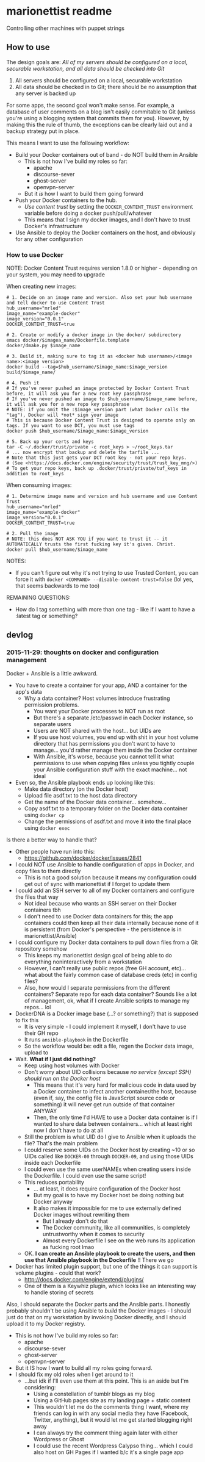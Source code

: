 # marionettist readme

Controlling other machines with puppet strings

## How to use

The design goals are: *All of my servers should be configured on a local, securable workstation, and all data should be checked into Git*

1. All servers should be configured on a local, securable workstation
2. All data should be checked in to Git; there should be no assumption that any server is backed up

For some apps, the second goal won't make sense. For example, a database of user comments on a blog isn't easily commitable to Git (unless you're using a blogging system that commits them for you). However, by making this the rule of thumb, the exceptions can be clearly laid out and a backup strategy put in place.

This means I want to use the following workflow: 

- Build your Docker containers out of band - do NOT build them in Ansible
    - This is not how I've build my roles so far: 
        - apache
        - discourse-sever
        - ghost-server
        - openvpn-server
    - But it *is* how I want to build them going forward
- Push your Docker containers to the hub.
    - *Use content trust* by setting the `DOCKER_CONTENT_TRUST` environment variable before doing a docker push/pull/whatever
    - This means that I sign my docker images, and I don't have to trust Docker's infrastructure
- Use Ansible to deploy the Docker containers on the host, and obviously for any other configuration

### How to use Docker

NOTE: Docker Content Trust requires version 1.8.0 or higher - depending on your system, you may need to upgrade

When creating new images: 

    # 1. Decide on an image name and version. Also set your hub username and tell docker to use Content Trust
    hub_username="mrled"
    image_name="example-docker"
    image_version="0.0.1"
    DOCKER_CONTENT_TRUST=true

    # 2. Create or modify a docker image in the docker/ subdirectory
    emacs docker/$imagea_name/Dockerfile.template
    docker/dmake.py $image_name
    
    # 3. Build it, making sure to tag it as <docker hub username>/<image name>:<image version>
    docker build --tag=$hub_username/$image_name:$image_version build/$image_name/
    
    # 4. Push it
    # If you've never pushed an image protected by Docker Content Trust before, it will ask you for a new root key passphrase
    # If you've never pushed an image to $hub_username/$image_name before, it will ask you for a new repo key passphrase
    # NOTE: if you omit the :$image_version part (what Docker calls the "tag"), Docker will *not* sign your image
    # This is because Docker Content Trust is designed to operate only on tags. If you want to use DCT, you must use tags
    docker push $hub_username/$image_name:$image_version
    
    # 5. Back up your certs and keys
    tar -C ~/.docker/trust/private -c root_keys > ~/root_keys.tar
    # ... now encrypt that backup and delete the tarfile ...
    # Note that this just gets your DCT root key - not your repo keys. 
    # (See <https://docs.docker.com/engine/security/trust/trust_key_mng/>)
    # To get your repo keys, back up .docker/trust/private/tuf_keys in addition to root_keys
    
When consuming images: 

    # 1. Determine image name and version and hub username and use Content Trust
    hub_username="mrled"
    image_name="example-docker"
    image_version="0.0.1"
    DOCKER_CONTENT_TRUST=true

    # 2. Pull the image
    # NOTE: this does NOT ASK YOU if you want to trust it -- it AUTOMATICALLY trusts the first fucking key it's given. Christ.
    docker pull $hub_username/$image_name
    
NOTES: 

- If you can't figure out why it's not trying to use Trusted Content, you can force it with `docker <COMMAND> --disable-content-trust=false` (lol yes, that seems backwards to me too)
    
REMAINING QUESTIONS: 

- How do I tag something with more than one tag - like if I want to have a :latest tag or something?

## devlog

### 2015-11-29: thoughts on docker and configuration management

Docker + Ansible is a little awkward. 

- You have to create a container for your app, AND a container for the app's data
    - Why a data container? Host volumes introduce frustrating permission problems. 
        - You want your Docker processes to NOT run as root
        - But there's a separate /etc/passwd in each Docker instance, so separate users
        - Users are NOT shared with the host... but UIDs are
        - If you use host volumes, you end up with shit in your host volume directory that has permissions you don't want to have to manage... you'd rather manage them inside the Docker container
        - With Ansible, it's worse, because you cannot tell it what permissions to use when copying files unless you tightly couple your Ansible configuration stuff with the exact machine... not ideal
- Even so, the Ansible playbook ends up looking like this:
    - Make data directory (on the Docker host)
    - Upload file asdf.txt to the host data directory
    - Get the name of the Docker data container... somehow...
    - Copy asdf.txt to a temporary folder on the Docker data container using `docker cp`
    - Change the permissions of asdf.txt and move it into the final place using `docker exec` 

Is there a better way to handle that? 

- Other people have run into this:
    - <https://github.com/docker/docker/issues/2841>
- I could NOT use Ansible to handle configuration of apps in Docker, and copy files to them directly
    - This is not a good solution because it means my configuration could get out of sync with marionettist if I forget to update them 
- I could add an SSH server to all of my Docker containers and configure the files that way
    - Not ideal because who wants an SSH server on their Docker containers tbh
    - I don't need to use Docker data containers for this; the app containers could then keep all their data internally because none of it is persistent (from Docker's perspective - the persistence is in marionettist/Ansible)
- I could configure my Docker data containers to pull down files from a Git repository somehow
    - This keeps my marionettist design goal of being able to do everything noninteractively from a workstation
    - However, I can't really use public repos (free GH account, etc)... what about the fairly common case of database creds (etc) in config files?
    - Also, how would I separate permissions from the different containers? Separate repo for each data container? Sounds like a lot of management, ok, what if I create Ansible scripts to manage my repos... lol
- DockerDNA is a Docker image base (...? or something?) that is supposed to fix this
    - It is very simple - I could implement it myself, I don't have to use their GH repo
    - It runs `ansible-playbook` in the Dockerfile
    - So the workflow would be: edit a file, regen the Docker data image, upload to 
- Wait. **What if I just did nothing?**
    - Keep using host volumes with Docker
    - Don't worry about UID collisions because *no service (except SSH) should run on the Docker host*
        - This means that it's very hard for malicious code in data used by a Docker container to infect another container/the host, because (even if, say, the config file is JavaScript source code or something) it will never get run outside of that container ANYWAY
        - Then, the only time I'd HAVE to use a Docker data container is if I wanted to share data between containers... which at least right now I don't have to do at all
    - Still the problem is what UID do I give to Ansible when it uploads the file? That's the main problem 
    - I could reserve some UIDs on the Docker host by creating ~10 or so UIDs called like `DOCKER-00` through `DOCKER-09`, and using those UIDs inside each Dockerfile
    - I could even use the same userNAMEs when creating users inside the Dockerfile. I could even use the same script! 
    - This reduces portability
        - ... at least, it does require configuration of the Docker host
        - But my goal is to have my Docker host be doing nothing but Docker anyway
        - It also makes it impossible for me to use externally defined Docker images without rewriting them
            - But I already don't do that
            - The Docker community, like all communities, is completely untrustworthy when it comes to security
            - Almost every Dockerfile I see on the web runs its application as fucking root lmao
    - OK. **I can create an Ansible playbook to create the users, and then use that Ansible playbook in the Dockerfile** !! There we go
- Docker has limited plugin support, but one of the things it can support is volume plugins - could that work?
    - <http://docs.docker.com/engine/extend/plugins/>
    - One of them is a Keywhiz plugin, which looks like an interesting way to handle storing of secrets

Also, I should separate the Docker parts and the Ansible parts. I honestly probably shouldn't be using Ansible to *build* the Docker images - I should just do that on my workstation by invoking Docker directly, and I should upload it to my Docker registry.

- This is not how I've build my roles so far: 
    - apache
    - discourse-sever
    - ghost-server
    - openvpn-server
- But it IS how I want to build all my roles going forward. 
- I should fix my old roles when I get around to it
    - ...but idk if I'll even use them at this point. This is an aside but I'm considering:
        - Using a constellation of tumblr blogs as my blog
        - Using a GitHub pages site as my landing page + static content
        - This wouldn't let me do the comments thing I want, where my friends can log in with any social media they have (Facebook, Twitter, anything), but it would let me get started blogging right away
        - I can always try the comment thing again later with either Wordpress or Ghost
        - I could use the recent Wordpress Calypso thing... which I could also host on GH Pages if I wanted b/c it's a single page app




